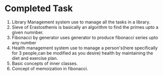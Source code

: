 # Completed Task

1. Library Management system use to manage all the tasks in a library.
2. Sieve of Erastosthenis is basically an algorithm to find the primes upto a given numnber.
3. Fibonacci by generator uses generator to produce fibonacci series upto any number
4. Health management system use to manage a person's(here specifically for 3 people,can be modified as you desire) health by maintaining the diet and exercise plan.
5. Basic concepts of inner classes.
6. Concept of memoization in fibonacci.
